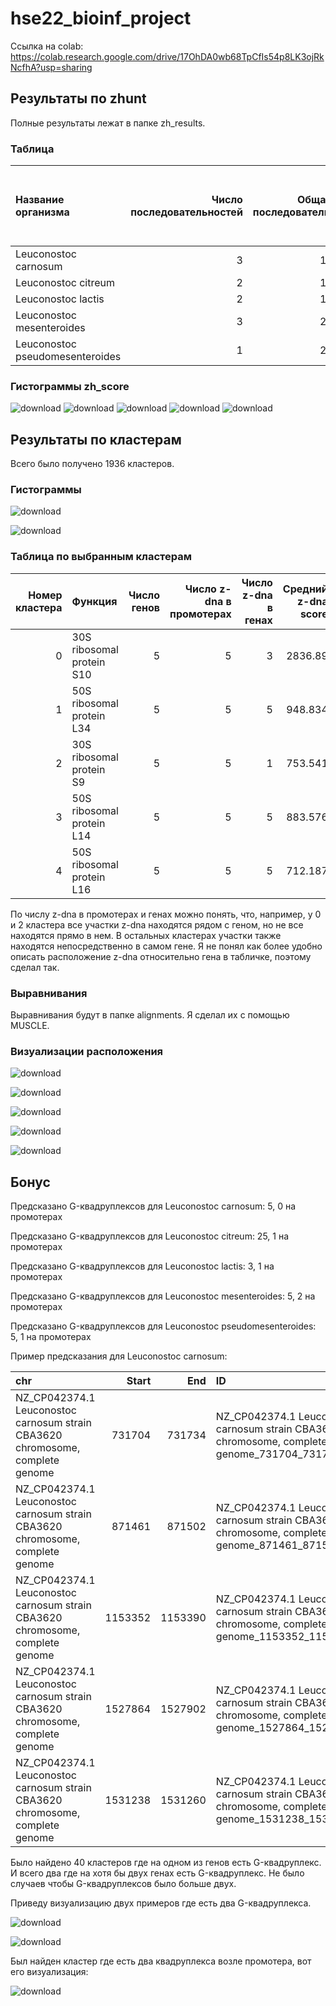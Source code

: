 # hse22_bioinf_project

Ссылка на colab: https://colab.research.google.com/drive/17OhDA0wb68TpCfIs54p8LK3ojRkNcfhA?usp=sharing

## Результаты по zhunt

Полные результаты лежат в папке zh_results. 

### Таблица

| Название организма              |   Число последовательностей |   Общая длина последовательностей |   Число аннотированных генов |   % аннотированных генов |   Участков z-dna с score > 500 |   Общая длина z-dna с score > 500 |
|:--------------------------------|----------------------------:|----------------------------------:|-----------------------------:|-------------------------:|-------------------------------:|----------------------------------:|
| Leuconostoc carnosum            |                           3 |                           1701333 |                         1732 |                    89.16 |                           2236 |                             22074 |
| Leuconostoc citreum             |                           2 |                           1791608 |                         1818 |                    84.66 |                           4447 |                             43406 |
| Leuconostoc lactis              |                           2 |                           1903250 |                         1941 |                    79.7  |                           2828 |                             27474 |
| Leuconostoc mesenteroides       |                           3 |                           2058732 |                         2082 |                    73.68 |                           2069 |                             20280 |
| Leuconostoc pseudomesenteroides |                           1 |                           2114657 |                         2115 |                    71.73 |                           2794 |                             27126 |

### Гистограммы zh_score

![download](https://user-images.githubusercontent.com/12930866/173687166-765b7b36-5307-487e-8860-5f62ddeabfcd.png)
![download](https://user-images.githubusercontent.com/12930866/173687184-8cf2dc2a-7047-4366-a197-ab6aca484194.png)
![download](https://user-images.githubusercontent.com/12930866/173687208-fc9fde5d-fa60-4f63-bfa4-28ba533ee329.png)
![download](https://user-images.githubusercontent.com/12930866/173687221-9e87507d-eb37-42a9-b9dc-c2a1595a7b2f.png)
![download](https://user-images.githubusercontent.com/12930866/173687239-e9d8c2a5-ab6e-4626-afa5-52ed1776f919.png)

## Результаты по кластерам

Всего было получено 1936 кластеров.

### Гистограммы

![download](https://user-images.githubusercontent.com/12930866/173673591-0ded79dc-c6e4-4f93-8bf2-82ba56ede574.png)

![download](https://user-images.githubusercontent.com/12930866/173673604-9846c747-a968-4554-b8aa-bdb4786d5215.png)

### Таблица по выбранным кластерам

|   Номер кластера | Функция                   |   Число генов |   Число z-dna в промотерах |   Число z-dna в генах |   Средний z-dna score |
|-----------------:|:--------------------------|--------------:|---------------------------:|----------------------:|----------------------:|
|                0 | 30S ribosomal protein S10 |             5 |                          5 |                     3 |              2836.89  |
|                1 | 50S ribosomal protein L34 |             5 |                          5 |                     5 |               948.834 |
|                2 | 30S ribosomal protein S9  |             5 |                          5 |                     1 |               753.541 |
|                3 | 50S ribosomal protein L14 |             5 |                          5 |                     5 |               883.576 |
|                4 | 50S ribosomal protein L16 |             5 |                          5 |                     5 |               712.187 |

По числу z-dna в промотерах и генах можно понять, что, например, у 0 и 2 кластера все участки z-dna находятся рядом с геном, но не все находятся прямо в нем. В остальных кластерах участки также находятся непосредственно в самом гене. Я не понял как более удобно описать расположение z-dna относительно гена в табличке, поэтому сделал так.

### Выравнивания 

Выравнивания будут в папке alignments. Я сделал их с помощью MUSCLE.

### Визуализации расположения

![download](https://user-images.githubusercontent.com/12930866/173673991-d7afaf72-c84e-424b-9a32-e726306fb8ad.png)

![download](https://user-images.githubusercontent.com/12930866/173674009-c8ed1247-1689-40f0-8ef2-453fd0de9ef9.png)

![download](https://user-images.githubusercontent.com/12930866/173674026-c693701c-dd1d-4e8b-aaf5-41f8e74561ce.png)

![download](https://user-images.githubusercontent.com/12930866/173674047-2f9fcdd5-8cbf-46dc-b284-1d52775ee9d9.png)

![download](https://user-images.githubusercontent.com/12930866/173674067-4982f988-26e5-4643-9fac-508209f577d2.png)

## Бонус

Предсказано G-квадруплексов для Leuconostoc carnosum: 5, 0 на промотерах

Предсказано G-квадруплексов для Leuconostoc citreum: 25, 1 на промотерах

Предсказано G-квадруплексов для Leuconostoc lactis: 3, 1 на промотерах

Предсказано G-квадруплексов для Leuconostoc mesenteroides: 5, 2 на промотерах

Предсказано G-квадруплексов для Leuconostoc pseudomesenteroides: 5, 1 на промотерах

Пример предсказания для Leuconostoc carnosum:

| chr                                                                           |   Start |     End | ID                                                                                                |   length | strand   | seq                                       |
|:------------------------------------------------------------------------------|--------:|--------:|:--------------------------------------------------------------------------------------------------|---------:|:---------|:------------------------------------------|
| NZ_CP042374.1 Leuconostoc carnosum strain CBA3620 chromosome, complete genome |  731704 |  731734 | NZ_CP042374.1 Leuconostoc carnosum strain CBA3620 chromosome, complete genome_731704_731734_rev   |       30 | -        | CCCAAGTTCAACACCCGCCCAGCTTTACCC            |
| NZ_CP042374.1 Leuconostoc carnosum strain CBA3620 chromosome, complete genome |  871461 |  871502 | NZ_CP042374.1 Leuconostoc carnosum strain CBA3620 chromosome, complete genome_871461_871502_rev   |       41 | -        | CCCAATCACGTCCCCACAAGACACCCATCGTACCATCTCCC |
| NZ_CP042374.1 Leuconostoc carnosum strain CBA3620 chromosome, complete genome | 1153352 | 1153390 | NZ_CP042374.1 Leuconostoc carnosum strain CBA3620 chromosome, complete genome_1153352_1153390_rev |       38 | -        | CCCTTGTAGGTACGTCCCAATTCCCCAGTATCTGTCCC    |
| NZ_CP042374.1 Leuconostoc carnosum strain CBA3620 chromosome, complete genome | 1527864 | 1527902 | NZ_CP042374.1 Leuconostoc carnosum strain CBA3620 chromosome, complete genome_1527864_1527902_for |       38 | +        | GGGAAAACTTTGGGCGTTATTGGTTTGGGAAATGTGGG    |
| NZ_CP042374.1 Leuconostoc carnosum strain CBA3620 chromosome, complete genome | 1531238 | 1531260 | NZ_CP042374.1 Leuconostoc carnosum strain CBA3620 chromosome, complete genome_1531238_1531260_for |       22 | +        | GGGCTGTTGGGATGGGTCTGGG                    |

Было найдено 40 кластеров где на одном из генов есть G-квадруплекс. И всего два где на хотя бы двух генах есть G-квадруплекс. Не было случаев чтобы G-квадруплексов было больше двух.

Приведу визуализацию двух примеров где есть два G-квадруплекса.

![download](https://user-images.githubusercontent.com/12930866/173684759-ef8686e7-9e77-4b9e-aadc-480318cb5648.png)

![download](https://user-images.githubusercontent.com/12930866/173684781-18c2c39e-3080-42b4-8130-62c6accec7f5.png)

Был найден кластер где есть два квадруплекса возле промотера, вот его визуализация:

![download](https://user-images.githubusercontent.com/12930866/173685638-da6fc24e-a69a-4aa8-a08f-bf4e17329a57.png)
